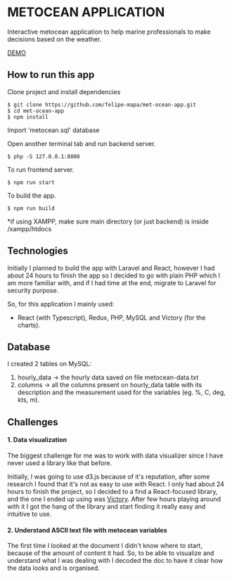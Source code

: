 # METOCEAN APPLICATION
Interactive metocean application to help marine professionals to make decisions based on the weather.

[DEMO](http://felipepavanela78601.ipage.com/metocean/)

## How to run this app
Clone project and install dependencies
```
$ git clone https://github.com/felipe-mapa/met-ocean-app.git
$ cd met-ocean-app
$ npm install
```
Import 'metocean.sql' database

Open another terminal tab and run backend server.
```
$ php -S 127.0.0.1:8000
```

To run frontend server.
```
$ npm run start
```

To build the app.
```
$ npm run build
```

*if using XAMPP, make sure main directory (or just backend) is inside /xampp/htdocs

## Technologies
Initially I planned to build the app with Laravel and React, however I had about 24 hours to finish the app so I decided to go with plain PHP which I am more familiar with, and if I had time at the end, migrate to Laravel for security purpose.

So, for this application I mainly used:
- React (with Typescript), Redux, PHP, MySQL and Victory (for the charts).

## Database
I created 2 tables on MySQL:

1. hourly_data -> the hourly data saved on file metocean-data.txt
2. columns -> all the columns present on hourly_data table with its description and the measurement used for the variables (eg. %, C, deg, kts, m).

## Challenges

#### 1. Data visualization
The biggest challenge for me was to work with data visualizer since I have never used a library like that before.

Initially, I was going to use d3.js because of it's reputation, after some research I found that it's not as easy to use with React. I only had about 24 hours to finish the project, so I decided to a find a React-focused library, and the one I ended up using was [Victory](https://formidable.com/open-source/victory/). After few hours playing around with it I got the hang of the library and start finding it really easy and intuitive to use.

#### 2. Understand ASCII text file with metocean variables
The first time I looked at the document I didn't know where to start, because of the amount of content it had. So, to be able to visualize and understand what I was dealing with I decoded the doc to have it clear how the data looks and is organised.
